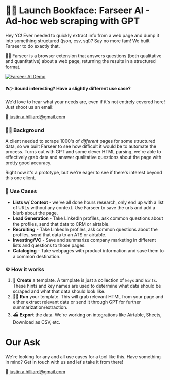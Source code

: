 # 🔮✨ Launch Bookface: Farseer AI - Ad-hoc web scraping with GPT

Hey YC! Ever needed to quickly extract info from a web page and dump it into something structured (json, csv, sql)? Say no more fam! We built Farseer to do exactly that.

🔮✨ Farseer is a browser extension that answers questions (both qualitative and quantitative) about a web page, returning the results in a structured format.


[![Farseer AI Demo](https://img.youtube.com/vi/Ib7zZC26KCg/0.jpg)](https://www.youtube.com/watch?v=Ib7zZC26KCg)

#### ❓👉 __Sound interesting? Have a slightly different use case?__
We'd love to hear what your needs are, even if it's not entirely covered here! Just shoot us an email:

📧 [justin.a.hilliard@gmail.com](mailto:justin.a.hilliard@gmail.com)

### 🙇‍♂️ Background
A client needed to scrape 1000's of *different* pages for some structured data, so we built Farseer to see how difficult it would be to automate the process. Turns out with GPT and some clever HTML parsing, we're able to effectively grab data and answer qualitative questions about the page with pretty good accuracy.

Right now it's a prototype, but we're eager to see if there's interest beyond this one client.

### 🫠 Use Cases
- **Lists w/ Context** - we've all done hours research, only end up with a list of URLs without any context. Use Farseer to save the urls and add a blurb about the page.
- **Lead Generation** - Take LinkedIn profiles, ask common questions about the profiles, send that data to CRM or airtable.
- **Recruiting** - Take LinkedIn profiles, ask common questions about the profiles, send that data to an ATS or airtable.
- **Investing/VC** - Save and summarize company marketing in different lists and questions to those pages.
- **Cataloging** - Take webpages with product information and save them to a common destination.

### ⚙️ How it works
1. 📝 **Create** a template. A template is just a collection of `keys` and `hints`. These hints and key names are used to determine what data should be scraped and what that data should look like.
1. 🏃‍♂️ **Run** your template. This will grab relevant HTML from your page and either extract relevant data or send it through GPT for further summarization/extraction.
1. ⛴️ **Export** the data. We're working on integrations like Airtable, Sheets, Download as CSV, etc.

# Our Ask
We're looking for any and all use cases for a tool like this. Have something in mind? Get in touch with us and let's take it from there!

📧 [justin.a.hilliard@gmail.com](mailto:justin.a.hilliard@gmail.com)
